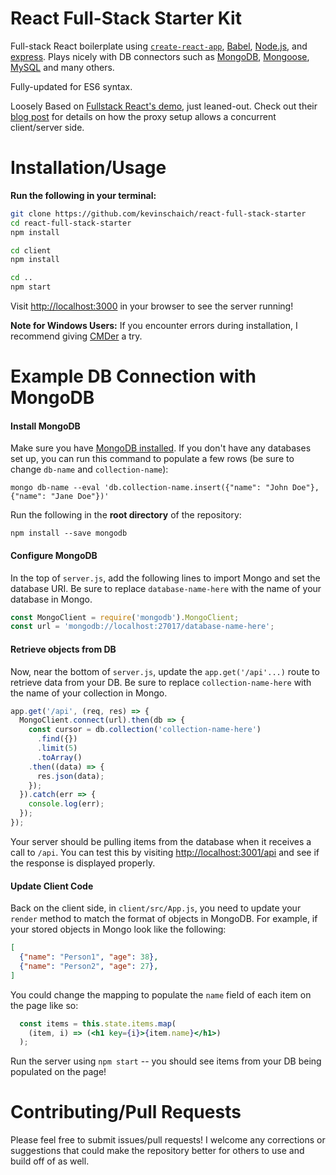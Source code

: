 # React Full-Stack Starter Kit

Full-stack React boilerplate using [`create-react-app`](https://github.com/facebookincubator/create-react-app), [Babel](https://babeljs.io/), [Node.js](https://nodejs.org/en/), and [express](https://expressjs.com/). Plays nicely with DB connectors such as [MongoDB](https://www.npmjs.com/package/mongodb), [Mongoose](https://www.npmjs.com/package/mongoose), [MySQL](https://www.npmjs.com/package/mysql) and many others.

Fully-updated for ES6 syntax.

Loosely Based on [Fullstack React's demo](https://github.com/fullstackreact/food-lookup-demo), just leaned-out. Check out their [blog post](https://www.fullstackreact.com/articles/using-create-react-app-with-a-server/) for details on how the proxy setup allows a concurrent client/server side.

# Installation/Usage

**Run the following in your terminal:**

```bash
git clone https://github.com/kevinschaich/react-full-stack-starter
cd react-full-stack-starter
npm install

cd client
npm install

cd ..
npm start
```

Visit [http://localhost:3000](http://localhost:3000) in your browser to see the server running!

**Note for Windows Users:** If you encounter errors during installation, I recommend giving [CMDer](http://cmder.net/) a try.

# Example DB Connection with MongoDB

#### Install MongoDB

Make sure you have [MongoDB installed](https://docs.mongodb.com/manual/installation/). If you don't have any databases set up, you can run this command to populate a few rows (be sure to change `db-name` and `collection-name`):

`mongo db-name --eval 'db.collection-name.insert({"name": "John Doe"}, {"name": "Jane Doe"})'`

Run the following in the **root directory** of the repository:

`npm install --save mongodb`

#### Configure MongoDB

In the top of `server.js`, add the following lines to import Mongo and set the database URI. Be sure to replace `database-name-here` with the name of your database in Mongo.

```javascript
const MongoClient = require('mongodb').MongoClient;
const url = 'mongodb://localhost:27017/database-name-here';
```
#### Retrieve objects from DB

Now, near the bottom of `server.js`, update the `app.get('/api'...)` route to retrieve data from your DB. Be sure to replace `collection-name-here` with the name of your collection in Mongo.

```javascript
app.get('/api', (req, res) => {
  MongoClient.connect(url).then(db => {
    const cursor = db.collection('collection-name-here')
      .find({})
      .limit(5)
      .toArray()
    .then((data) => {
      res.json(data);
    });
  }).catch(err => {
    console.log(err);
  });
});
```

Your server should be pulling items from the database when it receives a call to `/api`. You can test this by visiting [http://localhost:3001/api](http://localhost:3001/api) and see if the response is displayed properly.

#### Update Client Code

Back on the client side, in `client/src/App.js`, you need to update your `render` method to match the format of objects in MongoDB. For example, if your stored objects in Mongo look like the following:

```json
[
  {"name": "Person1", "age": 38},
  {"name": "Person2", "age": 27},
]
```

You could change the mapping to populate the `name` field of each item on the page like so:

```jsx
  const items = this.state.items.map(
    (item, i) => (<h1 key={i}>{item.name}</h1>)
  );
```

Run the server using `npm start` -- you should see items from your DB being populated on the page!

# Contributing/Pull Requests

Please feel free to submit issues/pull requests! I welcome any corrections or suggestions that could make the repository better for others to use and build off of as well.
